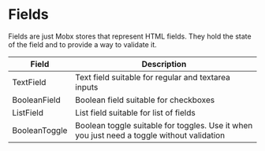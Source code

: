 # Fields

Fields are just Mobx stores that represent HTML fields. They hold the state of the field and to provide a way to validate it.

| **Field**     | **Description**                                                                            |
|---------------|--------------------------------------------------------------------------------------------|
| TextField     | Text field suitable for regular and textarea inputs                                        |
| BooleanField  | Boolean field suitable for checkboxes                                                      |
| ListField     | List field suitable for list of fields                                                     |
| BooleanToggle | Boolean toggle suitable for toggles. Use it when you just need a toggle without validation |